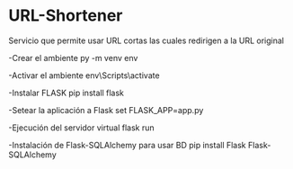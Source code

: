# URL-Shortener
Servicio que permite usar URL cortas las cuales redirigen a la URL original

-Crear el ambiente 
py -m venv env

-Activar el ambiente
env\Scripts\activate

-Instalar FLASK
pip install flask

-Setear la aplicación a Flask
set FLASK_APP=app.py

-Ejecución del servidor virtual
flask run

-Instalación de Flask-SQLAlchemy para usar BD
pip install Flask Flask-SQLAlchemy

